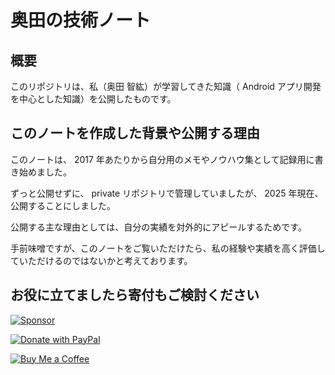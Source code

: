 # 奥田の技術ノート

## 概要

このリポジトリは、私（奥田 智紘）が学習してきた知識（ Android アプリ開発を中心とした知識）を公開したものです。

## このノートを作成した背景や公開する理由

このノートは、 2017 年あたりから自分用のメモやノウハウ集として記録用に書き始めました。

ずっと公開せずに、 private リポジトリで管理していましたが、 2025 年現在、公開することにしました。

公開する主な理由としては、自分の実績を対外的にアピールするためです。

手前味噌ですが、このノートをご覧いただけたら、私の経験や実績を高く評価していただけるのではないかと考えております。



## お役に立てましたら寄付もご検討ください

<!-- GitHub Sponsors -->
[![Sponsor](https://img.shields.io/badge/Github%20Sponsor-❤-f74343?style=flat)](https://github.com/sponsors/okuda0715tech)

<!-- PayPal -->
[![Donate with PayPal](https://img.shields.io/badge/PayPal-Donate-00457C?logo=paypal&style=flat)](https://www.paypal.me/okudatomohiro)

<!-- Buy Me a Coffee -->
[![Buy Me a Coffee](https://img.shields.io/badge/Buy%20Me%20a%20Coffee-☕-FFDD00?style=flat)](https://buymeacoffee.com/okuda.tomohiro)

